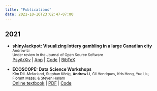 ```yaml
---
title: "Publications"
date: 2021-10-16T23:02:47-07:00
---
```

<link rel="stylesheet" href="https://cdnjs.cloudflare.com/ajax/libs/font-awesome/4.7.0/css/font-awesome.min.css">

<!-- Go to https://fontawesome.com/v4.7/icons/ to find the icons you need - I am using font awesome 4 -->

<!-- ## 2022

* **shinyRGT: An R-Shiny application for extraction and visualization of Rat Gambling Task data** \
<small>Andrew Li</small>\
[<i class="fa fa-external-link" aria-hidden="true"></i> bioRxiv](https://psyarxiv.com/ksqhb/) | [<i class="fa fa-external-link" aria-hidden="true"></i> App](https://andrewcli.shinyapps.io/shinyRGT/) | [<i class="fa fa-code" aria-hidden="true"></i> Code](https://github.com/andr3wli/shinyapps/tree/main/shinyRGT)  -->


## 2021 

* **shinyJackpot: Visualizing lottery gambling in a large Canadian city** \
<small>Andrew Li</small>\
<small>Under review in the Journal of Open Source Software</small>\
[<i class="fa fa-external-link" aria-hidden="true"></i> PsyArXiv](https://psyarxiv.com/ksqhb/) | [<i class="fa fa-external-link" aria-hidden="true"></i> App](https://andrewcli.shinyapps.io/shinyJackpot/) | [<i class="fa fa-code" aria-hidden="true"></i> Code](https://github.com/andr3wli/shinyapps/tree/main/shinyJackpot) | [<i class="fa fa-files-o" aria-hidden="true"></i> BibTeX](https://scholar.googleusercontent.com/scholar.bib?q=info:fqJEmDHCXvUJ:scholar.google.com/&output=citation&scisdr=CgXDyVxhEJPxk-3gRNs:AAGBfm0AAAAAYWvmXNtZJoEKnDPJXtHxPM3eQjxmum8C&scisig=AAGBfm0AAAAAYWvmXLZhRMebq9m3a_LcJ6Q6rc2W_iHM&scisf=4&ct=citation&cd=-1&hl=en)

* **ECOSCOPE: Data Science Workshops** \
<small>Kim Dill-Mcfarland, Stephan König, **Andrew Li**, Gil Henriques, Kris Hong, Yue Liu, Florant Mazel, & Steven Hallam</small> \
[<i class="fa fa-external-link" aria-hidden="true"></i> Online textbook](https://educe-ubc.github.io/workshops/) | [<i class="fa fa-file-pdf-o" aria-hidden="true"></i> PDF]() | [<i class="fa fa-code" aria-hidden="true"></i> Code](https://github.com/andr3wli/ecoscope_datascience_workshops)
